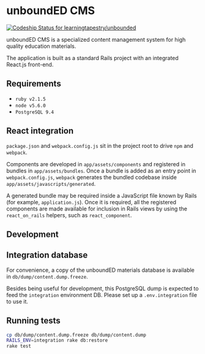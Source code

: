 # unboundED CMS

[ ![Codeship Status for learningtapestry/unbounded](https://codeship.com/projects/bae631f0-5a22-0133-cd42-72256058fde0/status?branch=master)](https://codeship.com/projects/110252)

unboundED CMS is a specialized content management system for high quality
education materials.

The application is built as a standard Rails project with an integrated React.js
front-end.

## Requirements

* `ruby v2.1.5`
* `node v5.6.0`
* `PostgreSQL 9.4`

## React integration

`package.json` and `webpack.config.js` sit in the project root to drive `npm`
and `webpack`.

Components are developed in `app/assets/components` and registered in bundles
in `app/assets/bundles`. Once a bundle is added as an entry point in
`webpack.config.js`, `webpack` generates the bundled codebase inside
`app/assets/javascripts/generated`.

A generated bundle may be required inside a JavaScript file known by Rails 
(for example, `application.js`). Once it is required, all the registered
components are made available for inclusion in Rails views by using the
`react_on_rails` helpers, such as `react_component`.

## Development



## Integration database

For convenience, a copy of the unboundED materials database is available
in `db/dump/content.dump.freeze`.

Besides being useful for development, this PostgreSQL dump is expected to
feed the `integration` environment DB. Please set up a `.env.integration`
file to use it.

## Running tests

```bash
cp db/dump/content.dump.freeze db/dump/content.dump
RAILS_ENV=integration rake db:restore
rake test
```
